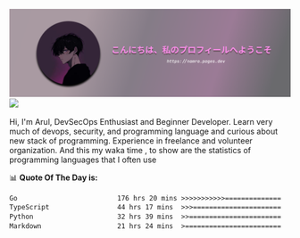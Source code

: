 ![banner](.github/profile-markdown.png)
<img src="https://user-images.githubusercontent.com/73097560/115834477-dbab4500-a447-11eb-908a-139a6edaec5c.gif"></p>

Hi, I'm Arul, DevSecOps Enthusiast and Beginner Developer. Learn very much of devops, security, and programming language and curious about new stack of programming. Experience in freelance and volunteer organization. And this my waka time , to show are the statistics of programming languages that I often use

📊 **Quote Of The Day is:**
<!--START_SECTION:waka-->

```txt
Go                         176 hrs 20 mins >>>>>>>>>>>==============   45.68 %
TypeScript                 44 hrs 17 mins  >>>======================   11.47 %
Python                     32 hrs 39 mins  >>=======================   08.46 %
Markdown                   21 hrs 24 mins  >========================   05.54 %
```

<!--END_SECTION:waka-->
